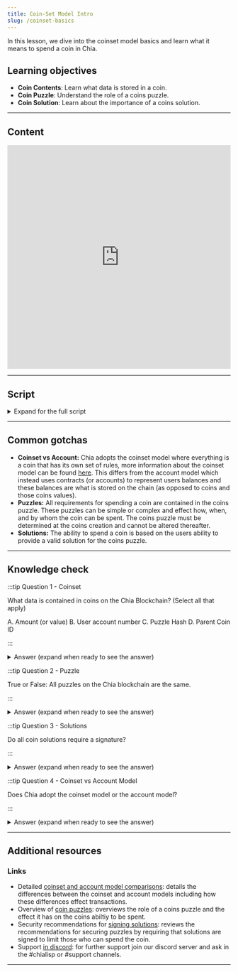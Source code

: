 ```yaml
---
title: Coin-Set Model Intro
slug: /coinset-basics
---
```

In this lesson, we dive into the coinset model basics and learn what it means to spend a coin in Chia.

## Learning objectives
- **Coin Contents**: Learn what data is stored in a coin.
- **Coin Puzzle**: Understand the role of a coins puzzle.
- **Coin Solution**: Learn about the importance of a coins solution.

---

## Content

<div class="videoWrapper">
<iframe width="100%" height="504" src="https://www.youtube.com/embed/QMs6Z6_ZQdg" frameborder="0" allowfullscreen="allowfullscreen"></iframe>
</div>

---

## Script
<details>

<summary> Expand for the full script </summary>

00:00  
Chia uses the "coinset model" to keep track of the blockchain's state. 

00:10
In this model, every transaction is represented by a "coin" that contains a value, the rules by which the coin can be spent, and signature authorizing the spend. 

00:20
What this means is that a "coin" can have any value (in mojo) and as long as the rules are satisfied, anyone can spend the coin. 

00:30
There are no accounts represented in the system.

When a coin is created, the value is locked away in that coin and is inaccessible until the coin is spent, 

00:40
at which point new coins will be created with values equal to the original.

For example, if I want to send 1 XCH to someone else, 

00:50
I will create a coin with a value of 1 XCH (or 1 trillion mojos), and set the conditions of the coin to only allow the coin to be spent if given the signature of the other person. 

01:00
This in effect "sends" the coin to the other person, because they now control what happens to it. When they want to spend the coin, they provide the correct signature, and a new coin is created, 

01:10
with a value of 1 XCH, itself containing it's own rules of how it can be spent.

In this way, each coin is only ever used once. 

01:20
Once it has been spent, it creates a new coin. In Chia, we call the set of conditions needed to unlock the coin the 'puzzle', and the provided data to unlock the coin is the 'solution'.

01:30
The coin is represented in the chain as a hash of three attributes, the parent coin ID, (or the ID of the previous coin that created this new one), 

01:40
the hash of the puzzle that contains the conditions, and the value of the coin.

01:50
</details>

---

## Common gotchas

- **Coinset vs Account:** Chia adopts the coinset model where everything is a coin that has its own set of rules, more information about the coinset model can be found [here](https://docs.chia.net/coin-set-vs-account/). This differs from the account model which instead uses contracts (or accounts) to represent users balances and these balances are what is stored on the chain (as opposed to coins and those coins values).  
- **Puzzles:** All requirements for spending a coin are contained in the coins puzzle. These puzzles can be simple or complex and effect how, when, and by whom the coin can be spent. The coins puzzle must be determined at the coins creation and cannot be altered thereafter.  
- **Solutions:** The ability to spend a coin is based on the users ability to provide a valid solution for the coins puzzle.  

---

## Knowledge check

:::tip Question 1 - Coinset

What data is contained in coins on the Chia Blockchain? (Select all that apply)

A. Amount (or value)
B. User account number
C. Puzzle Hash
D. Parent Coin ID

:::

<details>

<summary> Answer (expand when ready to see the answer)  </summary>

A. Amount (or value)
C. Puzzle Hash
D. Parent Coin ID

</details>

:::tip Question 2 - Puzzle

True or False: All puzzles on the Chia blockchain are the same.

:::

<details>

<summary> Answer (expand when ready to see the answer)  </summary>

False, while coin puzzles might be similar (such as the standard transaction) the parameters in puzzles vary greatly (who can spend the coin, how it can be spent, other special rules).

</details>

:::tip Question 3 - Solutions

Do all coin solutions require a signature?

:::

<details>

<summary> Answer (expand when ready to see the answer) </summary>

No, it is possible to create coins that do not require any signature or other spender validation (anyone can spend coins) or to even lock coins using non-signature restrictions (such as password protected coins).

</details>

:::tip Question 4 - Coinset vs Account Model

Does Chia adopt the coinset model or the account model?

:::

<details>

<summary> Answer (expand when ready to see the answer) </summary>

The coinset model.

</details>

---

## Additional resources

### Links

- Detailed [coinset and account model comparisons](https://docs.chia.net/coin-set-vs-account/): details the differences between the coinset and account models including how these differences effect transactions.
- Overview of [coin puzzles](https://docs.chia.net/coin-set-intro/#puzzles): overviews the role of a coins puzzle and the effect it has on the coins abiltiy to be spent.  
- Security recommendations for [signing solutions](https://docs.chia.net/coin-set-security/#signing): reviews the recommendations for securing puzzles by requiring that solutions are signed to limit those who can spend the coin.  
- Support [in discord](https://discord.gg/chia): for further support join our discord server and ask in the #chialisp or #support channels.  

--- 